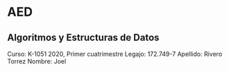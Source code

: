 # AED
## Algoritmos y Estructuras de Datos
Curso: K-1051
2020, Primer cuatrimestre
Legajo: 172.749-7
Apellido: Rivero Torrez
Nombre: Joel
